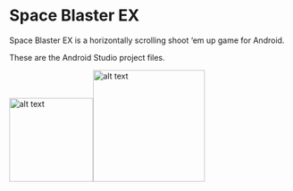 # Space Blaster EX
 Space Blaster EX is a horizontally scrolling shoot ‘em up game for Android.
 
 These are the Android Studio project files.
 
<img src="https://raw.githubusercontent.com/garrettsmithpro/SpaceBlasterEX/main/app/src/main/res/drawable-v24/fly1.png" alt="alt text" width="150" height=""><img src="https://raw.githubusercontent.com/garrettsmithpro/SpaceBlasterEX/main/app/src/main/res/drawable-v24/bird2.png" alt="alt text" width="200" height="">
